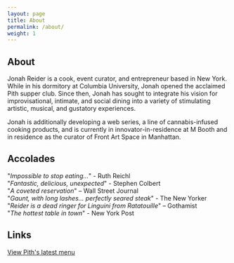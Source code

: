 ```yaml
---
layout: page
title: About
permalink: /about/
weight: 1
---
```


## About

Jonah Reider is a cook, event curator, and entrepreneur based in New York. While in his dormitory at Columbia University, Jonah opened the acclaimed Pith supper club. Since then, Jonah has sought to integrate his vision for improvisational, intimate, and social dining into a variety of stimulating artistic, musical, and gustatory experiences.

Jonah is additionally developing a web series, a line of cannabis-infused cooking products, and is currently in innovator-in-residence at M Booth and in residence as the curator of Front Art Space in Manhattan.

## Accolades

"_Impossible to stop eating…_" - Ruth Reichl  
"_Fantastic, delicious, unexpected_" - Stephen Colbert  
"_A coveted reservation_" – Wall Street Journal  
"_Gaunt, with long lashes... perfectly seared steak_" - The New Yorker  
"_Reider is a dead ringer for Linguini from Ratatouille_" – Gothamist  
"_The hottest table in town_" - New York Post  

## Links

[View Pith's latest menu](http://www.google.com/?q=pith+menu)

